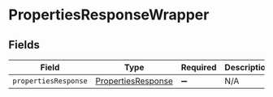 # PropertiesResponseWrapper


## Fields

| Field                                                           | Type                                                            | Required                                                        | Description                                                     |
| --------------------------------------------------------------- | --------------------------------------------------------------- | --------------------------------------------------------------- | --------------------------------------------------------------- |
| `propertiesResponse`                                            | [PropertiesResponse](../../models/shared/propertiesresponse.md) | :heavy_minus_sign:                                              | N/A                                                             |